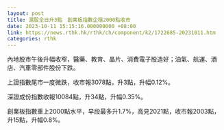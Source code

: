```yaml
---
layout: post
title: 滬股全日升3點　創業板指數企穩2000點收市
date: 2023-10-11 15:15:16.000000000 +08:00
link: https://news.rthk.hk/rthk/ch/component/k2/1722685-20231011.htm
categories: rthk
---
```


內地股市午後升幅收窄，醫藥、教育、晶片、消費電子股造好；油氣、航運、酒店、汽車零部件股份下跌。

上證指數尾市一度微跌，收市報3078點，升3點，升幅0.12%。

深證成份指數收報10084點，升34點，升幅0.35%。

創業板指數重上2000點水平，早段最多升1.7%，高見2021點，收市報2003點，升15點，升幅0.8%。

